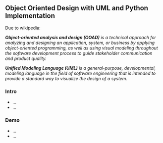 <h2>Object Oriented Design with UML and Python Implementation</h2>

<p><In the project I utilize two methods: OOAD and UML.</p>
  
<p>Due to wikipedia:</p>

<p><i><b>Object-oriented analysis and design (OOAD)</b> is a technical approach for analyzing and designing an application, system, or business by applying object-oriented programming, as well as using visual modeling throughout the software development process to guide stakeholder communication and product quality.</i></p>

<p><i><b>Unified Modeling Language (UML)</b> is a general-purpose, developmental, modeling language in the field of software engineering that is intended to provide a standard way to visualize the design of a system.</i></p>

<h3>Intro</h3>
<ul>
  <li>...</li>
  <li>...</li>
</ul>
<h3>Demo</h3>
<ul>
  <li>...</li>
  <li>...</li>
</ul>
